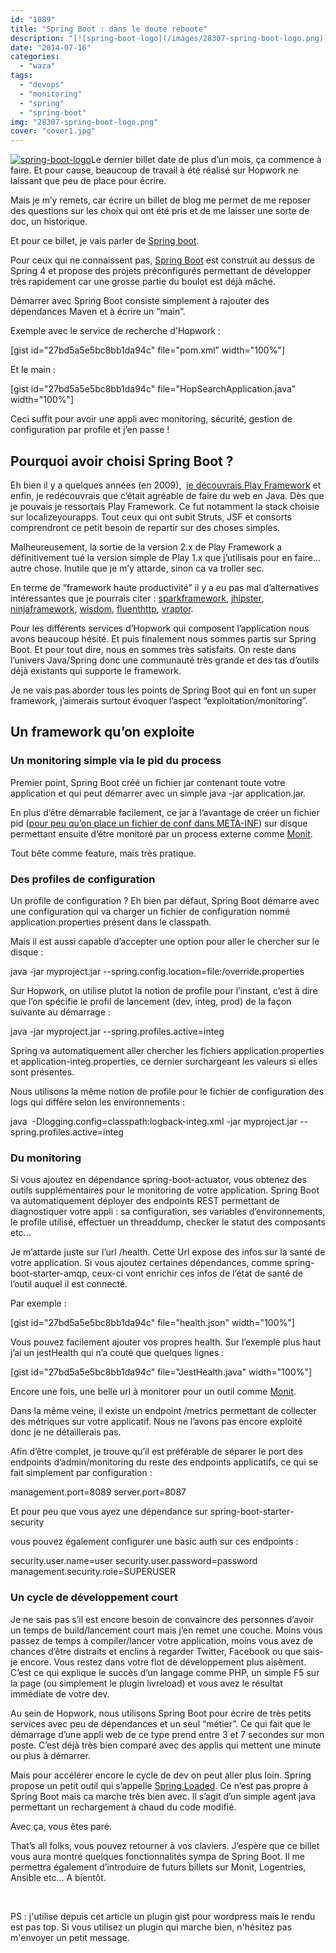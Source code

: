```yaml
---
id: "1089"
title: "Spring Boot : dans le doute reboote"
description: "[![spring-boot-logo](/images/28307-spring-boot-logo.png)](http://eventuallycoding.com/wp-content/uploads/2014/07/28307-spring-boot-logo.png)Le dernier..."
date: "2014-07-16"
categories: 
  - "waza"
tags: 
  - "devops"
  - "monitoring"
  - "spring"
  - "spring-boot"
img: "28307-spring-boot-logo.png"
cover: "cover1.jpg"
---
```


[![spring-boot-logo](/images/28307-spring-boot-logo.png)](http://eventuallycoding.com/wp-content/uploads/2014/07/28307-spring-boot-logo.png)Le dernier billet date de plus d’un mois, ça commence à faire. Et pour cause, beaucoup de travail à été réalisé sur Hopwork ne laissant que peu de place pour écrire.

Mais je m’y remets, car écrire un billet de blog me permet de me reposer des questions sur les choix qui ont été pris et de me laisser une sorte de doc, un historique.

Et pour ce billet, je vais parler de [Spring boot](http://projects.spring.io/spring-boot/).

Pour ceux qui ne connaissent pas, [Spring Boot](http://projects.spring.io/spring-boot/) est construit au dessus de Spring 4 et propose des projets préconfigurés permettant de développer très rapidement car une grosse partie du boulot est déjà mâché.

Démarrer avec Spring Boot consiste simplement à rajouter des dépendances Maven et à écrire un “main”.

Exemple avec le service de recherche d'Hopwork :

\[gist id="27bd5a5e5bc8bb1da94c" file="pom.xml" width="100%"\]

Et le main :

\[gist id="27bd5a5e5bc8bb1da94c" file="HopSearchApplication.java" width="100%"\]

Ceci suffit pour avoir une appli avec monitoring, sécurité, gestion de configuration par profile et j’en passe !

## Pourquoi avoir choisi Spring Boot ?

Eh bien il y a quelques années (en 2009),  [je découvrais Play Framework](http://www.eventuallycoding.com/index.php/jouons/) et enfin, je redécouvrais que c’était agréable de faire du web en Java. Dès que je pouvais je ressortais Play Framework. Ce fut notamment la stack choisie sur localizeyourapps. Tout ceux qui ont subit Struts, JSF et consorts comprendront ce petit besoin de repartir sur des choses simples.

Malheureusement, la sortie de la version 2.x de Play Framework a définitivement tué la version simple de Play 1.x que j’utilisais pour en faire… autre chose. Inutile que je m’y attarde, sinon ca va troller sec.

En terme de “framework haute productivité” il y a eu pas mal d’alternatives intéressantes que je pourrais citer : [sparkframework](http://www.sparkjava.com/), [jhipster](http://jhipster.github.io/), [ninjaframework](http://www.ninjaframework.org/), [wisdom](http://wisdom-framework.org/), [fluenthttp](https://github.com/CodeStory/fluent-http), [vraptor](http://www.vraptor.org/).

Pour les différents services d’Hopwork qui composent l’application nous avons beaucoup hésité. Et puis finalement nous sommes partis sur Spring Boot. Et pour tout dire, nous en sommes très satisfaits. On reste dans l’univers Java/Spring donc une communauté très grande et des tas d’outils déjà existants qui supporte le framework.

Je ne vais pas aborder tous les points de Spring Boot qui en font un super framework, j’aimerais surtout évoquer l’aspect “exploitation/monitoring”.

## Un framework qu’on exploite

### Un monitoring simple via le pid du process

Premier point, Spring Boot créé un fichier jar contenant toute votre application et qui peut démarrer avec un simple java -jar application.jar.

En plus d’être démarrable facilement, ce jar à l’avantage de créer un fichier pid ([pour peu qu’on place un fichier de conf dans META-INF](http://www.kubrynski.com/2014/05/managing-spring-boot-application.html)) sur disque permettant ensuite d’être monitoré par un process externe comme [Monit](http://mmonit.com/monit/).

Tout bête comme feature, mais très pratique.

### Des profiles de configuration

Un profile de configuration ? Eh bien par défaut, Spring Boot démarre avec une configuration qui va charger un fichier de configuration nommé application.properties présent dans le classpath.

Mais il est aussi capable d’accepter une option pour aller le chercher sur le disque :

java -jar myproject.jar --spring.config.location=file:/override.properties

Sur Hopwork, on utilise plutot la notion de profile pour l’instant, c’est à dire que l’on spécifie le profil de lancement (dev, integ, prod) de la façon suivante au démarrage :

java -jar myproject.jar --spring.profiles.active=integ

Spring va automatiquement aller chercher les fichiers application.properties et application-integ.properties, ce dernier surchargeant les valeurs si elles sont présentes.

Nous utilisons la même notion de profile pour le fichier de configuration des logs qui diffère selon les environnements :

java  -Dlogging.config=classpath:logback-integ.xml -jar myproject.jar --spring.profiles.active=integ

### Du monitoring

Si vous ajoutez en dépendance spring-boot-actuator, vous obtenez des outils supplémentaires pour le monitoring de votre application. Spring Boot va automatiquement déployer des endpoints REST permettant de diagnostiquer votre appli : sa configuration, ses variables d’environnements, le profile utilisé, effectuer un threaddump, checker le statut des composants etc...

Je m’attarde juste sur l’url /health. Cette Url expose des infos sur la santé de votre application. Si vous ajoutez certaines dépendances, comme spring-boot-starter-amqp, ceux-ci vont enrichir ces infos de l’état de santé de l’outil auquel il est connecté.

Par exemple :

\[gist id="27bd5a5e5bc8bb1da94c" file="health.json" width="100%"\]

Vous pouvez facilement ajouter vos propres health. Sur l’exemple plus haut j’ai un jestHealth qui n’a couté que quelques lignes :

\[gist id="27bd5a5e5bc8bb1da94c" file="JestHealth.java" width="100%"\]

Encore une fois, une belle url à monitorer pour un outil comme [Monit](http://mmonit.com/monit/).

Dans la même veine, il existe un endpoint /metrics permettant de collecter des métriques sur votre applicatif. Nous ne l’avons pas encore exploité donc je ne détaillerais pas.

Afin d’être complet, je trouve qu’il est préférable de séparer le port des endpoints d’admin/monitoring du reste des endpoints applicatifs, ce qui se fait simplement par configuration :

management.port=8089
server.port=8087

Et pour peu que vous ayez une dépendance sur spring-boot-starter-security

vous pouvez également configurer une basic auth sur ces endpoints :

security.user.name=user
security.user.password=password
management.security.role=SUPERUSER

### Un cycle de développement court

Je ne sais pas s’il est encore besoin de convaincre des personnes d’avoir un temps de build/lancement court mais j’en remet une couche. Moins vous passez de temps à compiler/lancer votre application, moins vous avez de chances d’être distraits et enclins à regarder Twitter, Facebook ou que sais-je encore. Vous restez dans votre flot de développement plus aisèment. C’est ce qui explique le succès d’un langage comme PHP, un simple F5 sur la page (ou simplement le plugin livreload) et vous avez le résultat immédiate de votre dev.

Au sein de Hopwork, nous utilisons Spring Boot pour écrire de très petits services avec peu de dépendances et un seul “métier”. Ce qui fait que le démarrage d’une appli web de ce type prend entre 3 et 7 secondes sur mon poste. C’est déjà très bien comparé avec des applis qui mettent une minute ou plus à démarrer.

Mais pour accélérer encore le cycle de dev on peut aller plus loin. Spring propose un petit outil qui s’appelle [Spring Loaded](https://github.com/spring-projects/spring-loaded). Ce n’est pas propre à Spring Boot mais ca marche très bien avec. Il s’agit d’un simple agent java permettant un rechargement à chaud du code modifié.

Avec ça, vous êtes paré.

That’s all folks, vous pouvez retourner à vos claviers. J’espère que ce billet vous aura montré quelques fonctionnalités sympa de Spring Boot. Il me permettra également d’introduire de futurs billets sur Monit, Logentries, Ansible etc… A bientôt.

 

PS : j'utilise depuis cet article un plugin gist pour wordpress mais le rendu est pas top. Si vous utilisez un plugin qui marche bien, n'hésitez pas m'envoyer un petit message.
